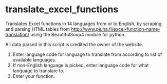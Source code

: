 # translate_excel_functions
Translates Excel functions in 14 languages from or to English, by scraping and parsing HTML tables from http://www.piuha.fi/excel-function-name-translation/ using the BeautifulSoup4 module for python.

All data parsed in this script is credited the owner of the website.

1. Enter language code for language to translate from according to list of available languages.
2. If non-English language is picked, enter language code for what language to translate to.
3. Enter your function.
